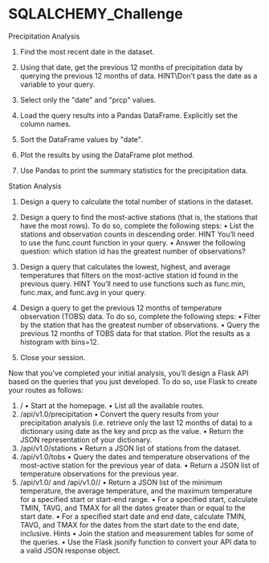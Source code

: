 # SQLALCHEMY_Challenge

Precipitation Analysis
1. Find the most recent date in the dataset.

2. Using that date, get the previous 12 months of precipitation data by querying the previous 12 months of data.
HINT\Don’t pass the date as a variable to your query.

3. Select only the "date" and "prcp" values.

4. Load the query results into a Pandas DataFrame. Explicitly set the column names.

5. Sort the DataFrame values by "date".

6. Plot the results by using the DataFrame plot method.

7. Use Pandas to print the summary statistics for the precipitation data.

Station Analysis
1. Design a query to calculate the total number of stations in the dataset.

2. Design a query to find the most-active stations (that is, the stations that have the most rows). To do so, complete the following steps:
• List the stations and observation counts in descending order.
HINT
You’ll need to use the func.count function in your query.
• Answer the following question: which station id has the greatest number of observations?

3. Design a query that calculates the lowest, highest, and average temperatures that filters on the most-active station id found in the previous query.
HINT
You’ll need to use functions such as func.min, func.max, and func.avg in your query.

4. Design a query to get the previous 12 months of temperature observation (TOBS) data. To do so, complete the following steps:
• Filter by the station that has the greatest number of observations.
• Query the previous 12 months of TOBS data for that station.
Plot the results as a histogram with bins=12.

5. Close your session.

Now that you’ve completed your initial analysis, you’ll design a Flask API based on the queries that you just developed. To do so, use Flask to create your routes as follows:
1. /
• Start at the homepage.
• List all the available routes.
2. /api/v1.0/precipitation
• Convert the query results from your precipitation analysis (i.e. retrieve only the last 12 months of data) to a dictionary using date as the key and prcp as the value.
• Return the JSON representation of your dictionary.
3. /api/v1.0/stations
• Return a JSON list of stations from the dataset.
4. /api/v1.0/tobs
• Query the dates and temperature observations of the most-active station for the previous year of data.
• Return a JSON list of temperature observations for the previous year.
5. /api/v1.0/<start> and /api/v1.0/<start>/<end>
• Return a JSON list of the minimum temperature, the average temperature, and the maximum temperature for a specified start or start-end range.
• For a specified start, calculate TMIN, TAVG, and TMAX for all the dates greater than or equal to the start date.
• For a specified start date and end date, calculate TMIN, TAVG, and TMAX for the dates from the start date to the end date, inclusive.
Hints
• Join the station and measurement tables for some of the queries.
• Use the Flask jsonify function to convert your API data to a valid JSON response object.

